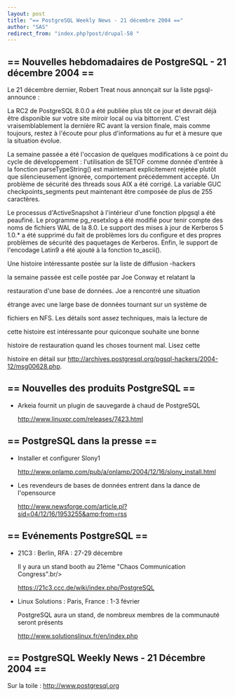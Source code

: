 ```yaml
---
layout: post
title: "== PostgreSQL Weekly News - 21 décembre 2004 =="
author: "SAS"
redirect_from: "index.php?post/drupal-58 "
---
```



<h2>== Nouvelles hebdomadaires de PostgreSQL - 21 décembre 2004 ==</h2>

<p>Le 21 décembre dernier, Robert Treat nous annonçait sur la liste pgsql-announce&nbsp;:</p>

<p>La RC2 de PostgreSQL 8.0.0 a été publiée plus tôt ce jour et devrait déjà être disponible sur votre site miroir local ou via bittorrent. C'est vraisemblablement la dernière RC avant la version finale, mais comme toujours, restez à l'écoute pour plus d'informations au fur et à mesure que la situation évolue.</p>

<p>La semaine passée a été l'occasion de quelques modifications à ce point du cycle de développement&nbsp;: l'utilisation de SETOF comme donnée d'entrée à la fonction parseTypeString() est maintenant explicitement rejetée plutôt que silencieusement ignorée, comportement précédemment accepté. Un problème de sécurité des threads sous AIX a été corrigé. La variable GUC checkpoints_segments peut maintenant être composée de plus de 255 caractères.

Le processus d'ActiveSnapshot à l'intérieur d'une fonction plpgsql a été peaufiné. Le programme pg_resetxlog a été modifié pour tenir compte des noms de fichiers WAL de la 8.0. Le support des mises à jour de Kerberos 5 1.0.* a été supprimé du fait de problèmes lors du configure et des propres problèmes de sécurité des paquetages de Kerberos. Enfin, le support de l'encodage Latin9 a été ajouté à la fonction to_ascii().

</p>

<p>Une histoire intéressante postée sur la liste de diffusion -hackers

la semaine passée est celle postée par Joe Conway et relatant la

restauration d'une base de données. Joe a rencontré une situation

étrange avec une large base de données tournant sur un système de

fichiers en NFS. Les détails sont assez techniques, mais la lecture de

cette histoire est intéressante pour quiconque souhaite une bonne

histoire de restauration quand les choses tournent mal. Lisez cette

histoire en détail sur <a href="http://archives.postgresql.org/pgsql-hackers/2004-12/msg00628.php">http://archives.postgresql.org/pgsql-hackers/2004-12/msg00628.php</a>.</p>

<!--more-->


<h2>== Nouvelles des produits PostgreSQL ==</h2>

<ul>

<li>Arkeia fournit un plugin de sauvegarde à chaud de PostgreSQL<br />

<a href="http://www.linuxpr.com/releases/7423.html">http://www.linuxpr.com/releases/7423.html</a></li>

</ul>

<h2>== PostgreSQL dans la presse ==</h2>

<ul>

<li>Installer et configurer Slony1<br />

<a href="http://www.onlamp.com/pub/a/onlamp/2004/12/16/slony_install.html">http://www.onlamp.com/pub/a/onlamp/2004/12/16/slony_install.html</a></li>

<li>Les revendeurs de bases de données entrent dans la dance de l'opensource<br />

<a href="http://www.newsforge.com/article.pl?sid=04/12/16/1953255&amp;from=rss">http://www.newsforge.com/article.pl?sid=04/12/16/1953255&amp;from=rss</a></li>

</ul>

<h2>== Evénements PostgreSQL ==</h2>

<ul>

<li>21C3&nbsp;: Berlin, RFA&nbsp;: 27-29 décembre<br />

Il y aura un stand booth au 21ème "Chaos Communication Congress".br/&gt;

<a href="https://21c3.ccc.de/wiki/index.php/PostgreSQL">https://21c3.ccc.de/wiki/index.php/PostgreSQL</a></li>

<li>Linux Solutions&nbsp;: Paris, France&nbsp;: 1-3 février<br />

PostgreSQL aura un stand, de nombreux membres de la communauté seront présents<br />

<a href="http://www.solutionslinux.fr/en/index.php">http://www.solutionslinux.fr/en/index.php</a></li>

</ul>

<h2>== PostgreSQL Weekly News - 21 Décembre 2004 ==</h2>

<p>Sur la toile&nbsp;: <a href="http://www.postgresql.org">http://www.postgresql.org</a></p>